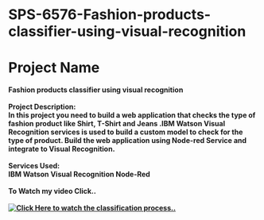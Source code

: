 # SPS-6576-Fashion-products-classifier-using-visual-recognition
# Project Name
<b> Fashion products classifier using visual recognition
<br>
<br>
<b>Project Description:</b>
<br>
In this project you need to build a web application that checks the type of fashion product like Shirt, T-Shirt and Jeans .IBM Watson Visual Recognition services is used to build a custom model to check for the type of product. Build the web application using Node-red Service and integrate to Visual Recognition.
<br>
<br>
<b>Services Used:</b>
<br>
IBM Watson Visual Recognition
Node-Red 
<br><br>
To Watch my video Click..
<br><br>
[![Click Here to watch the classification process..](https://i.ytimg.com/vi/txfjhGXn7Us/maxresdefault.jpg)](https://youtu.be/qRq3QOljVJM)
